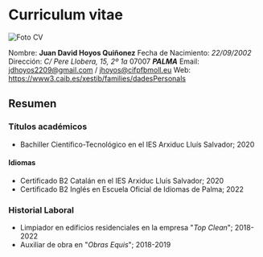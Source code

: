 # Curriculum vitae

![Foto CV](https://images.vexels.com/media/users/3/144928/isolated/lists/ebbccaf76f41f7d83e45a42974cfcd87-ilustracion-de-perro.png)

Nombre: **Juan David Hoyos Quiñonez**
 Fecha de Nacimiento: _22/09/2002_
 Dirección: _C/ Pere Llobera, 15, 2º 1a_ 
 07007 **_PALMA_**
 Email: jdhoyos2209@gmail.com / jhoyos@cifpfbmoll.eu
 Web: https://www3.caib.es/xestib/families/dadesPersonals


## Resumen

### Títulos académicos

- Bachiller Científico-Tecnológico en el IES Arxiduc Lluís Salvador; 2020

#### Idiomas

- Certificado B2 Catalán en el IES Arxiduc Lluís Salvador; 2020
- Certificado B2 Inglés en Escuela Oficial de Idiomas de Palma; 2022

### Historial Laboral

- Limpiador en edificios residenciales en la empresa "_Top Clean_"; 2018-2022
- Auxiliar de obra en "_Obras Equis_"; 2018-2019





